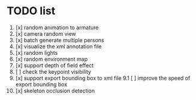 # TODO list

1. [x] random animation to armature
2. [x] camera random view
3. [x] batch generate multiple persons
4. [x] visualize the xml annotation file
5. [x] random lights
6. [x] random environment map
7. [x] support depth of field effect
8. [ ] check the keypoint visibility
9. [x] support export bounding box to xml file
    9.1 [ ] improve the speed of export bounding box
10. [x] skeleton occlusion detection
